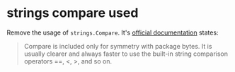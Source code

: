 # strings compare used

Remove the usage of `strings.Compare`. It's [official documentation](https://golang.org/pkg/strings/#Compare) states:

> Compare is included only for symmetry with package bytes.
> It is usually clearer and always faster to use the built-in string comparison operators ==, <, >, and so on.
